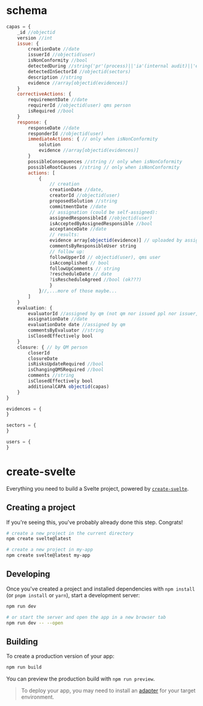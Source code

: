 # schema
```js
capas = {
	_id //objectid
	version //int
	issue: {
		creationDate //date
		issuerId //objectid(user)
		isNonConformity //bool
		detectedDuring //string('pr'(process)||'ia'(internal audit)||'ea'(external audit))
		detectedInSectorId //objectid(sectors)
		description //string
		evidence //array[objectid(evidences)]
	}
    correctiveActions: {
		requirementDate //date
		requirerId //objectid(user) qms person
		isRequired //bool
	}
	response: {
		responseDate //date
		responderId //objectid(user)
        immediateActions: { // only when isNonConformity
            solution
            evidence //array[objectid(evidences)]	
        }
		possibleConsequences //string // only when isNonCoformity
        possibleRootCauses //string // only when isNonConformity
        actions: [
            {
                // creation
                creationDate //date,
                creatorId //objectid(user)
                proposedSolution //string
                commitmentDate //date
                // assignation (could be self-assigned):
                assignedResponsibleId //objectid(user)
                isAcceptedByAssignedResponsible //bool
                acceptanceDate //date
                // results:
                evidence array[objectid(evidence)] // uploaded by assigned person or by creator
                commentsByResponsibleUser string
                // follow up:
                followUpperId // objectid(user), qms user
                isAccomplished // bool
                followUpComments // string
                ?rescheduleDate // date
                ?isRescheduleAgreed //bool (ok???)
                }
            }//,...more of those maybe...
        ]
	}
    evaluation: {
		evaluatorId //assigned by qm (not qm nor issued ppl nor issuer, right?)
		assignationDate //date
		evaluationDate date //assigned by qm
		commentsByEvaluator //string
		isClosedEffectively bool
	}
	closure: { // by QM person
        closerId
        closureDate
		isRisksUpdateRequired //bool
		isChangingQMSRequired //bool
		comments //string
		isClosedEffectively bool
		additionalCAPA objectid(capas)
	}
}

evidences = {
}

sectors = {
}

users = {
}

```


# create-svelte

Everything you need to build a Svelte project, powered by [`create-svelte`](https://github.com/sveltejs/kit/tree/master/packages/create-svelte).

## Creating a project

If you're seeing this, you've probably already done this step. Congrats!

```bash
# create a new project in the current directory
npm create svelte@latest

# create a new project in my-app
npm create svelte@latest my-app
```

## Developing

Once you've created a project and installed dependencies with `npm install` (or `pnpm install` or `yarn`), start a development server:

```bash
npm run dev

# or start the server and open the app in a new browser tab
npm run dev -- --open
```

## Building

To create a production version of your app:

```bash
npm run build
```

You can preview the production build with `npm run preview`.

> To deploy your app, you may need to install an [adapter](https://kit.svelte.dev/docs/adapters) for your target environment.
